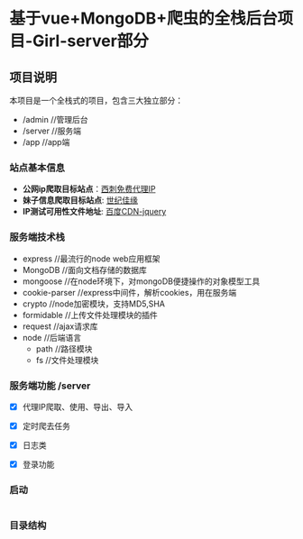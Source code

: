# 基于vue+MongoDB+爬虫的全栈后台项目-Girl-server部分

## 项目说明 
本项目是一个全栈式的项目，包含三大独立部分：
- /admin   //管理后台
- /server  //服务端
- /app     //app端



### 站点基本信息
- **公网ip爬取目标站点**：[西刺免费代理IP](http://www.xicidaili.com) <br/>
- **妹子信息爬取目标站点**: [世纪佳缘](http://www.jiayuan.com/) <br/>
- **IP测试可用性文件地址**: [百度CDN-jquery](http://apps.bdimg.com/libs/jquery/2.1.4/jquery.min.js)
 


### 服务端技术栈
- express             //最流行的node web应用框架  
- MongoDB             //面向文档存储的数据库 
- mongoose            //在node环境下，对mongoDB便捷操作的对象模型工具 
- cookie-parser       //express中间件，解析cookies，用在服务端
- crypto              //node加密模块，支持MD5,SHA
- formidable          //上传文件处理模块的插件
- request             //ajax请求库
- node                //后端语言                
  - path              //路径模块
  - fs                //文件处理模块
  

### 服务端功能  /server
- [x] 代理IP爬取、使用、导出、导入
- [x] 定时爬去任务
- [x] 日志类
- [x] 登录功能


### 启动
```javascript

```


### 目录结构

```$xslt                                    
                                             
```
